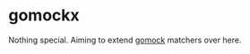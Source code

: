 gomockx
===

Nothing special. Aiming to extend [gomock](https://github.com/golang/mock) matchers over here.
